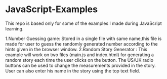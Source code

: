 # JavaScript-Examples
This repo is based only for some of the examples I made during JavaScript learning.

1.Number Guessing game: Stored in a single file with same name,this file is made for user to guess the randomly generated number according to the hints given in the browser window.
2.Random Story Generator : This example will work on two files (main.js and index.html) for generating a random story each time the user clicks on the button. The US/UK radio buttons can be used to change the measurements provided in the story. User can also enter his name in the story using the top text field.
